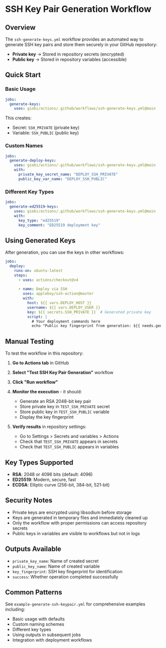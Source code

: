 # SSH Key Pair Generation Workflow

## Overview

The `ssh-generate-keys.yml` workflow provides an automated way to generate SSH key pairs and store them securely in your GitHub repository:

- **Private key** → Stored in repository secrets (encrypted)
- **Public key** → Stored in repository variables (accessible)

## Quick Start

### Basic Usage
```yaml
jobs:
  generate-keys:
    uses: giobi/actions/.github/workflows/ssh-generate-keys.yml@main
```

This creates:
- Secret: `SSH_PRIVATE` (private key)  
- Variable: `SSH_PUBLIC` (public key)

### Custom Names
```yaml
jobs:
  generate-deploy-keys:
    uses: giobi/actions/.github/workflows/ssh-generate-keys.yml@main
    with:
      private_key_secret_name: "DEPLOY_SSH_PRIVATE"
      public_key_var_name: "DEPLOY_SSH_PUBLIC"
```

### Different Key Types
```yaml
jobs:
  generate-ed25519-keys:
    uses: giobi/actions/.github/workflows/ssh-generate-keys.yml@main
    with:
      key_type: "ed25519"
      key_comment: "ED25519 deployment key"
```

## Using Generated Keys

After generation, you can use the keys in other workflows:

```yaml
jobs:
  deploy:
    runs-on: ubuntu-latest
    steps:
      - uses: actions/checkout@v4
      
      - name: Deploy via SSH
        uses: appleboy/ssh-action@master
        with:
          host: ${{ vars.DEPLOY_HOST }}
          username: ${{ vars.DEPLOY_USER }}
          key: ${{ secrets.SSH_PRIVATE }}  # Generated private key
          script: |
            # Your deployment commands here
            echo "Public key fingerprint from generation: ${{ needs.generate-keys.outputs.key_fingerprint }}"
```

## Manual Testing

To test the workflow in this repository:

1. **Go to Actions tab** in GitHub
2. **Select "Test SSH Key Pair Generation"** workflow
3. **Click "Run workflow"**
4. **Monitor the execution** - it should:
   - Generate an RSA 2048-bit key pair
   - Store private key in `TEST_SSH_PRIVATE` secret
   - Store public key in `TEST_SSH_PUBLIC` variable
   - Display the key fingerprint

5. **Verify results** in repository settings:
   - Go to Settings > Secrets and variables > Actions
   - Check that `TEST_SSH_PRIVATE` appears in secrets
   - Check that `TEST_SSH_PUBLIC` appears in variables

## Key Types Supported

- **RSA**: 2048 or 4096 bits (default: 4096)
- **ED25519**: Modern, secure, fast
- **ECDSA**: Elliptic curve (256-bit, 384-bit, 521-bit)

## Security Notes

- Private keys are encrypted using libsodium before storage
- Keys are generated in temporary files and immediately cleaned up
- Only the workflow with proper permissions can access repository secrets
- Public keys in variables are visible to workflows but not in logs

## Outputs Available

- `private_key_name`: Name of created secret
- `public_key_name`: Name of created variable  
- `key_fingerprint`: SSH key fingerprint for identification
- `success`: Whether operation completed successfully

## Common Patterns

See `example-generate-ssh-keypair.yml` for comprehensive examples including:
- Basic usage with defaults
- Custom naming schemes
- Different key types
- Using outputs in subsequent jobs
- Integration with deployment workflows